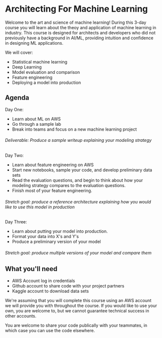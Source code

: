 # Architecting For Machine Learning
Welcome to the art and science of machine learning! During this 3-day course you will learn about the theoy and application of machine learning in industry. This course is designed for architects and developers who did not previously have a background in AI/ML, providing intuition and confidence in designing ML applications.

We will cover:
- Statistical machine learning
- Deep Learning
- Model evaluation and comparison
- Feature engineering
- Deploying a model into production

## Agenda

Day One:
- Learn about ML on AWS
- Go through a sample lab
- Break into teams and focus on a new machine learning project
###### Deliverable: Produce a sample writeup explaining your modeling strategy

Day Two: 
- Learn about feature engineering on AWS
- Start new notebooks, sample your code, and develop preliminary data sets
- Read the evaluation questions, and begin to think about how your modeling strategy compares to the evaluation questions.
- Finish most of your feature engineering.
###### Stretch goal: produce a reference architecture explaining how you would like to use this model in production

Day Three:
- Learn about putting your model into production.
- Format your data into X's and Y's
- Produce a preliminary version of your model
###### Stretch goal: produce multiple versions of your model and compare them

## What you'll need
- AWS Account log in credentials
- Github account to share code with your project partners
- Kaggle account to download data sets

We're assuming that you will complete this course using an AWS account we will provide you with throughout the course. If you would like to use your own, you are welcome to, but we cannot guarantee technical success in other accounts.

You are welcome to share your code publically with your teammates, in which case you can use the code elsewhere.
